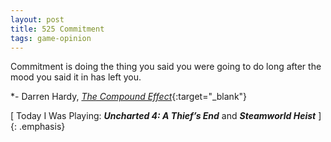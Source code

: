```yaml
---
layout: post
title: 525 Commitment
tags: game-opinion
---
```

Commitment is doing the thing you said you were going to do
long after the mood you said it in has left you.

\*- Darren Hardy, [*The Compound Effect*](http://smile.amazon.com/dp/159315724X){:target="_blank"}

[ Today I Was Playing: ***Uncharted 4: A Thief’s End*** and ***Steamworld Heist*** ]
{: .emphasis}